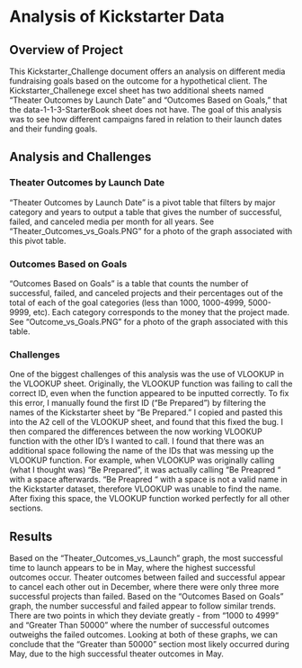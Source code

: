 # Analysis of Kickstarter Data

## Overview of Project 
This Kickstarter_Challenge document offers an analysis on different media fundraising goals based on the outcome for a hypothetical client.  The Kickstarter_Challenege excel sheet has two additional sheets named “Theater Outcomes by Launch Date” and “Outcomes Based on Goals,” that the data-1-1-3-StarterBook sheet does not have.  The goal of this analysis was to see how different campaigns fared in relation to their launch dates and their funding goals.

## Analysis and Challenges   

### Theater Outcomes by Launch Date
“Theater Outcomes by Launch Date” is a pivot table that filters by major category and years to output a table that gives the number of successful, failed, and canceled media per month for all years.  See “Theater_Outcomes_vs_Goals.PNG” for a photo of the graph associated with this pivot table.  

### Outcomes Based on Goals 
“Outcomes Based on Goals” is a table that counts the number of successful, failed, and canceled projects and their percentages out of the total of each of the goal categories (less than 1000, 1000-4999, 5000-9999, etc).  Each category corresponds to the money that the project made.  See “Outcome_vs_Goals.PNG” for a photo of the graph associated with this table.

### Challenges 
One of the biggest challenges of this analysis was the use of VLOOKUP in the VLOOKUP sheet.  Originally, the VLOOKUP function was failing to call the correct ID, even when the function appeared to be inputted correctly.  To fix this error, I manually found the first ID (“Be Prepared”) by filtering the names of the Kickstarter sheet by “Be Prepared.” I copied and pasted this into the A2 cell of the VLOOKUP sheet, and found that this fixed the bug.  I then compared the differences between the now working VLOOKUP function with the other ID’s I wanted to call.  I found that there was an additional space following the name of the IDs that was messing up the VLOOKUP function.  For example, when VLOOKUP was originally calling (what I thought was) “Be Prepared”, it was actually calling “Be Preapred “ with a space afterwards.  “Be Preapred “ with a space is not a valid name in the Kickstarter dataset, therefore VLOOKUP was unable to find the name.  After fixing this space, the VLOOKUP function worked perfectly for all other sections.    

## Results 
Based on the “Theater_Outcomes_vs_Launch” graph, the most successful time to launch appears to be in May, where the highest successful outcomes occur.  Theater outcomes between failed and successful appear to cancel each other out in December, where there were only three more successful projects than failed.  Based on the “Outcomes Based on Goals” graph, the number successful and failed appear to follow similar trends.  There are two points in which they deviate greatly - from “1000 to 4999” and “Greater Than 50000” where the number of successful outcomes outweighs the failed outcomes.  Looking at both of these graphs, we can conclude that the “Greater than 50000” section most likely occurred during May, due to the high successful theater outcomes in May.

